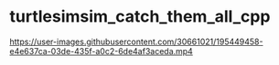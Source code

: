 # turtlesimsim_catch_them_all_cpp

https://user-images.githubusercontent.com/30661021/195449458-e4e637ca-03de-435f-a0c2-6de4af3aceda.mp4

